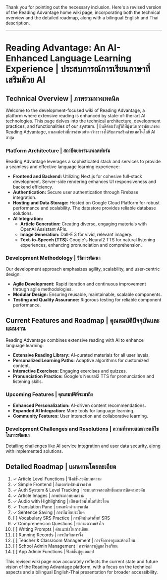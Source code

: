 Thank you for pointing out the necessary inclusion. Here's a revised version of the Reading Advantage home wiki page, incorporating both the technical overview and the detailed roadmap, along with a bilingual English and Thai description.

---

# Reading Advantage: An AI-Enhanced Language Learning Experience | ประสบการณ์การเรียนภาษาที่เสริมด้วย AI

## Technical Overview | ภาพรวมทางเทคนิค
Welcome to the development-focused wiki of Reading Advantage, a platform where extensive reading is enhanced by state-of-the-art AI technologies. This page delves into the technical architecture, development practices, and functionalities of our system. | ยินดีต้อนรับสู่วิกิที่มุ่งเน้นการพัฒนาของ Reading Advantage, แพลตฟอร์มที่การอ่านอย่างกว้างขวางได้รับการเสริมด้วยเทคโนโลยี AI ล่าสุด

### Platform Architecture | สถาปัตยกรรมแพลตฟอร์ม
Reading Advantage leverages a sophisticated stack and services to provide a seamless and effective language learning experience:
- **Frontend and Backend:** Utilizing Next.js for cohesive full-stack development. Server-side rendering enhances UI responsiveness and backend efficiency.
- **Authentication:** Secure user authentication through Firebase integration.
- **Hosting and Data Storage:** Hosted on Google Cloud Platform for robust performance and scalability. The datastore provides reliable database solutions.
- **AI Integration:**
  - **Article Generation:** Creating diverse, engaging materials with OpenAI Assistant APIs.
  - **Image Generation:** Dall-E 3 for vivid, relevant imagery.
  - **Text-to-Speech (TTS):** Google's Neural2 TTS for natural listening experiences, enhancing pronunciation and comprehension.

### Development Methodology | วิธีการพัฒนา
Our development approach emphasizes agility, scalability, and user-centric design:
- **Agile Development:** Rapid iteration and continuous improvement through agile methodologies.
- **Modular Design:** Ensuring reusable, maintainable, scalable components.
- **Testing and Quality Assurance:** Rigorous testing for reliable component performance.

## Current Features and Roadmap | คุณสมบัติปัจจุบันและแผนงาน
Reading Advantage combines extensive reading with AI to enhance language learning:
- **Extensive Reading Library:** AI-curated materials for all user levels.
- **Personalized Learning Paths:** Adaptive algorithms for customized content.
- **Interactive Exercises:** Engaging exercises and quizzes.
- **Pronunciation Practice:** Google's Neural2 TTS for pronunciation and listening skills.

### Upcoming Features | คุณสมบัติที่จะมาถึง
- **Enhanced Personalization:** AI-driven content recommendations.
- **Expanded AI Integration:** More tools for language learning.
- **Community Features:** User interaction and collaborative learning.

### Development Challenges and Resolutions | ความท้าทายและการแก้ไขในการพัฒนา
Detailing challenges like AI service integration and user data security, along with implemented solutions.

## Detailed Roadmap | แผนงานโดยละเอียด
1. ✓ Article Level Functions | ฟังก์ชั่นระดับบทความ
2. ✓ Simple Frontend | อินเตอร์เฟซหน้าจอง่าย
3. ✓ Auth System & Level Tracking | ระบบตรวจสอบสิทธิ์และการติดตามระดับ
4. ✓ Article Images | ภาพประกอบบทความ
5. ✓ Audio with Highlighting | เสียงพร้อมไฮไลท์ประโยค
6. ✓ Translation Pane | บานหน้าต่างการแปล
7. ✓ Sentence Saving | การบันทึกประโยค
8. [ ] Vocabulary SRS Practice | การฝึกฝนคำศัพท์ SRS
9. ✓ Comprehension Questions | คำถามความเข้าใจ
10. [ ] Writing Prompts | คำแนะนำในการเขียน
11. [ ] Running Records | การบันทึกการวิ่ง
12. [ ] Teacher & Classroom Management | การจัดการครูและห้องเรียน
13. [ ] School Admin Management | การจัดการผู้ดูแลโรงเรียน
14. [ ] App Admin Functions | ฟังก์ชั่นผู้ดูแลแอป

This revised wiki page now accurately reflects the current state and future vision of the Reading Advantage platform, with a focus on the technical aspects and a bilingual English-Thai presentation for broader accessibility.
